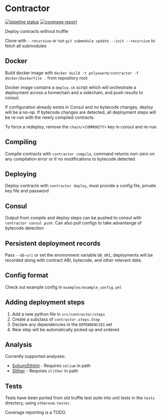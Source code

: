 # Contractor

[![pipeline status](https://gitlab.polyswarm.io/externalci/contractor/badges/master/pipeline.svg)](https://gitlab.polyswarm.io/externalci/contractor/commits/master)
[![coverage report](https://gitlab.polyswarm.io/externalci/contractor/badges/master/coverage.svg)](https://gitlab.polyswarm.io/externalci/contractor/commits/master)

Deploy contracts without truffle

Clone with `--recursive` or run `git submodule update --init --recursive` to fetch all submodules

## Docker

Build docker image with `docker build -t polyswarm/contractor -f docker/Dockerfile .` from repository root

Docker image contains a `deploy.sh` script which will orchestrate a deployment across a homechain and a sidechain, and push results to consul.

If configuration already exists in Consul and no bytecode changes, deploy will be a no-op.
If bytecode changes are detected, all deployment steps will be re-run with the newly compiled contracts.

To force a redeploy, remove the `chain/<COMMUNITY>` key in consul and re-run.

## Compiling

Compile contracts with `contractor compile`, command returns non-zero on any compilation error or if no modifications to bytecode detected

## Deploying

Deploy contracts with `contractor deploy`, must provide a config file, private key file and password

## Consul

Output from compile and deploy steps can be pushed to consul with `contractor consul push`.
Can also pull configs to take advantange of bytecode detection

## Persistent deployment records

Pass `--db-uri` or set the environment variable `DB_URI`, deployments will be recorded along with contract ABI, bytecode, and other relevant data.

## Config format

Check out example config in `examples/example_config.yml`

## Adding deployment steps

1. Add a new python file in `src/contractor/steps`
1. Create a subclass of `contractor.steps.Step`
1. Declare any dependencies in the `DEPENDENCIES` set
1. New step will be automatically picked up and ordered

## Analysis

Currently supported analyses:

- [Solium/Ethlint](https://github.com/duaraghav8/Ethlint) - Requires `solium` in path
- [Slither](https://github.com/trailofbits/slither) - Requires `slither` in path

## Tests

Tests have been ported from old truffle test suite into unit tests in the `tests` directory, using `ethereum.tester`.

Coverage reporting is a TODO.

